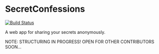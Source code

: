 SecretConfessions
=================

[![Build Status](https://travis-ci.org/LineOfAwesome/SecretConfessions.svg?branch=dev)](https://travis-ci.org/LineOfAwesome/SecretConfessions)

A web app for sharing your secrets anonymously.

NOTE: STRUCTURING IN PROGRESS! OPEN FOR OTHER CONTRIBUTORS SOON...
